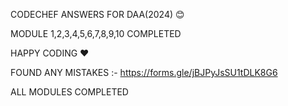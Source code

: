 CODECHEF ANSWERS FOR DAA(2024) 😊

MODULE 1,2,3,4,5,6,7,8,9,10 COMPLETED

HAPPY CODING ❤️

FOUND ANY MISTAKES :-
https://forms.gle/jBJPyJsSU1tDLK8G6




ALL MODULES COMPLETED
